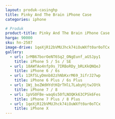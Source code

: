 ```yaml
---
layout: produk-casinghp
title: Pinky And The Brain iPhone Case
categories: iphone

# Produk
product-title: Pinky And The Brain iPhone Case
harga: 90000
sku: hn-2587
image-drive: 1qeXjR12bVMUJhck74iOuWXft0ar0oTCx
gallery:
  - url: 1rMB67borOeNT6Sq2_ONgEunf_aG5Jpy1
    title: iPhone 5 / 5s / SE
  - url: 18AWfAo4nfp9s_7IRBoRDy_bRLKkQNQeJ
    title: iPhone 6 / 6s
  - url: 1IRfSLyDmnb82zhNbKxrM69_3ifrJ27wp
    title: iPhone 6 Plus / 6s Plus
  - url: 1Wj_boZWdHYdtKQrTHlL7LabyHjtwJOtk
    title: iPhone 7 / 8
  - url: 1pVG0FBe-waq6s50fLNOQKk63CPSk6Fes
    title: iPhone 7 Plus / 8 Plus
  - url: 1qeXjR12bVMUJhck74iOuWXft0ar0oTCx
    title: iPhone X
---
```

